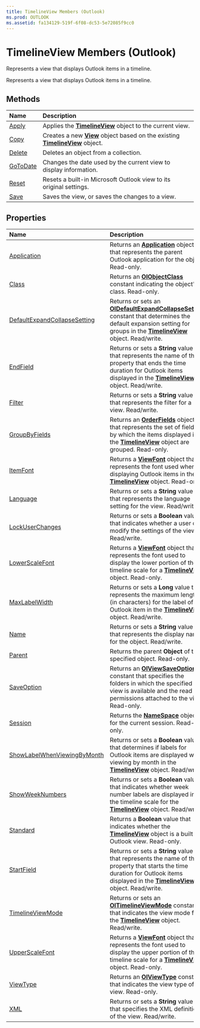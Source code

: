 ```yaml
---
title: TimelineView Members (Outlook)
ms.prod: OUTLOOK
ms.assetid: fa134129-519f-6f08-dc53-5e72085f9cc0
---
```



# TimelineView Members (Outlook)
Represents a view that displays Outlook items in a timeline.

Represents a view that displays Outlook items in a timeline.


## Methods



|**Name**|**Description**|
|:-----|:-----|
|[Apply](timelineview-apply-method-outlook.md)|Applies the  **[TimelineView](timelineview-object-outlook.md)** object to the current view.|
|[Copy](timelineview-copy-method-outlook.md)|Creates a new  **[View](view-object-outlook.md)** object based on the existing **[TimelineView](timelineview-object-outlook.md)** object.|
|[Delete](timelineview-delete-method-outlook.md)|Deletes an object from a collection.|
|[GoToDate](timelineview-gotodate-method-outlook.md)|Changes the date used by the current view to display information.|
|[Reset](timelineview-reset-method-outlook.md)|Resets a built-in Microsoft Outlook view to its original settings.|
|[Save](timelineview-save-method-outlook.md)|Saves the view, or saves the changes to a view.|

## Properties



|**Name**|**Description**|
|:-----|:-----|
|[Application](timelineview-application-property-outlook.md)|Returns an  **[Application](application-object-outlook.md)** object that represents the parent Outlook application for the object. Read-only.|
|[Class](timelineview-class-property-outlook.md)|Returns an  **[OlObjectClass](olobjectclass-enumeration-outlook.md)** constant indicating the object's class. Read-only.|
|[DefaultExpandCollapseSetting](timelineview-defaultexpandcollapsesetting-property-outlook.md)|Returns or sets an  **[OlDefaultExpandCollapseSetting](oldefaultexpandcollapsesetting-enumeration-outlook.md)** constant that determines the default expansion setting for groups in the **[TimelineView](timelineview-object-outlook.md)** object. Read/write.|
|[EndField](timelineview-endfield-property-outlook.md)|Returns or sets a  **String** value that represents the name of the property that ends the time duration for Outlook items displayed in the **[TimelineView](timelineview-object-outlook.md)** object. Read/write.|
|[Filter](timelineview-filter-property-outlook.md)|Returns or sets a  **String** value that represents the filter for a view. Read/write.|
|[GroupByFields](timelineview-groupbyfields-property-outlook.md)|Returns an  **[OrderFields](orderfields-object-outlook.md)** object that represents the set of fields by which the items displayed in the **[TimelineView](timelineview-object-outlook.md)** object are grouped. Read-only.|
|[ItemFont](timelineview-itemfont-property-outlook.md)|Returns a  **[ViewFont](viewfont-object-outlook.md)** object that represents the font used when displaying Outlook items in the **[TimelineView](timelineview-object-outlook.md)** object. Read-only.|
|[Language](timelineview-language-property-outlook.md)|Returns or sets a  **String** value that represents the language setting for the view. Read/write.|
|[LockUserChanges](timelineview-lockuserchanges-property-outlook.md)|Returns or sets a  **Boolean** value that indicates whether a user can modify the settings of the view. Read/write.|
|[LowerScaleFont](timelineview-lowerscalefont-property-outlook.md)|Returns a  **[ViewFont](viewfont-object-outlook.md)** object that represents the font used to display the lower portion of the timeline scale for a **[TimelineView](timelineview-object-outlook.md)** object. Read-only.|
|[MaxLabelWidth](timelineview-maxlabelwidth-property-outlook.md)|Returns or sets a  **Long** value that represents the maximum length (in characters) for the label of an Outlook item in the **[TimelineView](timelineview-object-outlook.md)** object. Read/write.|
|[Name](timelineview-name-property-outlook.md)|Returns or sets a  **String** value that represents the display name for the object. Read/write.|
|[Parent](timelineview-parent-property-outlook.md)|Returns the parent  **Object** of the specified object. Read-only.|
|[SaveOption](timelineview-saveoption-property-outlook.md)|Returns an  **[OlViewSaveOption](olviewsaveoption-enumeration-outlook.md)** constant that specifies the folders in which the specified view is available and the read permissions attached to the view. Read-only.|
|[Session](timelineview-session-property-outlook.md)|Returns the  **[NameSpace](namespace-object-outlook.md)** object for the current session. Read-only.|
|[ShowLabelWhenViewingByMonth](timelineview-showlabelwhenviewingbymonth-property-outlook.md)|Returns or sets a  **Boolean** value that determines if labels for Outlook items are displayed when viewing by month in the **[TimelineView](timelineview-object-outlook.md)** object. Read/write.|
|[ShowWeekNumbers](timelineview-showweeknumbers-property-outlook.md)|Returns or sets a  **Boolean** value that indicates whether week number labels are displayed in the timeline scale for the **[TimelineView](timelineview-object-outlook.md)** object. Read/write.|
|[Standard](timelineview-standard-property-outlook.md)|Returns a  **Boolean** value that indicates whether the **[TimelineView](timelineview-object-outlook.md)** object is a built-in Outlook view. Read-only.|
|[StartField](timelineview-startfield-property-outlook.md)|Returns or sets a  **String** value that represents the name of the property that starts the time duration for Outlook items displayed in the **[TimelineView](timelineview-object-outlook.md)** object. Read/write.|
|[TimelineViewMode](timelineview-timelineviewmode-property-outlook.md)|Returns or sets an  **[OlTimelineViewMode](oltimelineviewmode-enumeration-outlook.md)** constant that indicates the view mode for the **[TimelineView](timelineview-object-outlook.md)** object. Read/write.|
|[UpperScaleFont](timelineview-upperscalefont-property-outlook.md)|Returns a  **[ViewFont](viewfont-object-outlook.md)** object that represents the font used to display the upper portion of the timeline scale for a **[TimelineView](timelineview-object-outlook.md)** object. Read-only.|
|[ViewType](timelineview-viewtype-property-outlook.md)|Returns an  **[OlViewType](olviewtype-enumeration-outlook.md)** constant that indicates the view type of the view. Read-only.|
|[XML](timelineview-xml-property-outlook.md)|Returns or sets a  **String** value that specifies the XML definition of the view. Read/write.|

